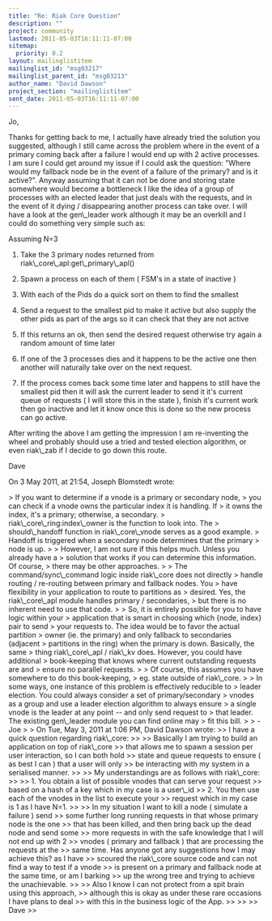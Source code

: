 ```yaml
---
title: "Re: Riak Core Question"
description: ""
project: community
lastmod: 2011-05-03T16:11:11-07:00
sitemap:
  priority: 0.2
layout: mailinglistitem
mailinglist_id: "msg03217"
mailinglist_parent_id: "msg03213"
author_name: "David Dawson"
project_section: "mailinglistitem"
sent_date: 2011-05-03T16:11:11-07:00
---
```



Jo,

Thanks for getting back to me, I actually have already tried the solution you 
suggested, although I still came across the problem where in the event of a 
primary coming back after a failure I would end up with 2 active processes. I 
am sure I could get around my issue if I could ask the question: "Where would 
my fallback node be in the event of a failure of the primary? and is it 
active?". Anyway assuming that it can not be done and storing state somewhere 
would become a bottleneck I like the idea of a group of processes with an 
elected leader that just deals with the requests, and in the event of it dying 
/ disappearing another process can take over. I will have a look at the 
gen\\_leader work although it may be an overkill and I could do something very 
simple such as:

 Assuming N=3

 1. Take the 3 primary nodes returned from 
riak\\_core\\_apl:get\\_primary\\_apl()
 
 2. Spawn a process on each of them ( FSM's in a state of inactive )
 
 3. With each of the Pids do a quick sort on them to find the smallest

 4. Send a request to the smallest pid to make it active but also supply 
the other pids as part of the args so it can check that they are not active 

 5. If this returns an ok, then send the desired request otherwise try 
again a random amount of time later

 6. If one of the 3 processes dies and it happens to be the active one 
then another will naturally take over on the next request. 

 7. If the process comes back some time later and happens to still have 
the smallest pid then it will ask the current leader to send it it's current 
queue of requests ( I will store this in the state ), finish it's current work 
then go inactive and let it know once this is done so the new process can go 
active.
 

After writing the above I am getting the impression I am re-inventing the wheel 
and probably should use a tried and tested election algorithm, or even riak\\_zab 
if I decide to go down this route.

Dave


On 3 May 2011, at 21:54, Joseph Blomstedt wrote:

&gt; If you want to determine if a vnode is a primary or secondary node,
&gt; you can check if a vnode owns the particular index it is handling. If
&gt; it owns the index, it's a primary; otherwise, a secondary.
&gt; riak\\_core\\_ring:index\\_owner is the function to look into. The
&gt; should\\_handoff function in riak\\_core\\_vnode serves as a good example.
&gt; Handoff is triggered when a secondary node determines that the primary
&gt; node is up.
&gt; 
&gt; However, I am not sure if this helps much. Unless you already have a
&gt; solution that works if you can determine this information. Of course,
&gt; there may be other approaches.
&gt; 
&gt; The command/sync\\_command logic inside riak\\_core does not directly
&gt; handle routing / re-routing between primary and fallback nodes. You
&gt; have flexibility in your application to route to partitions as
&gt; desired. Yes, the riak\\_core\\_apl module handles primary / secondaries,
&gt; but there is no inherent need to use that code.
&gt; 
&gt; So, it is entirely possible for you to have logic within your
&gt; application that is smart in choosing which {node, index} pair to send
&gt; your requests to. The idea would be to favor the actual partition
&gt; owner (ie. the primary) and only fallback to secondaries (adjacent
&gt; partitions in the ring) when the primary is down. Basically, the same
&gt; thing riak\\_core\\_apl / riak\\_kv does. However, you could have additional
&gt; book-keeping that knows where current outstanding requests are and
&gt; ensure no parallel requests.
&gt; 
&gt; Of course, this assumes you have somewhere to do this book-keeping,
&gt; eg. state outside of riak\\_core.
&gt; 
&gt; In some ways, one instance of this problem is effectively reducible to
&gt; leader election. You could always consider a set of primary/secondary
&gt; vnodes as a group and use a leader election algorithm to always ensure
&gt; a single vnode is the leader at any point -- and only send request to
&gt; that leader. The existing gen\\_leader module you can find online may
&gt; fit this bill.
&gt; 
&gt; -Joe
&gt; 
&gt; On Tue, May 3, 2011 at 1:06 PM, David Dawson  wrote:
&gt;&gt; I have a quick question regarding riak\\_core:
&gt;&gt; 
&gt;&gt; Basically I am trying to build an application on top of riak\\_core 
&gt;&gt; that allows me to spawn a session per user interaction, so I can both hold 
&gt;&gt; state and queue requests to ensure ( as best I can ) that a user will only 
&gt;&gt; be interacting with my system in a serialised manner.
&gt;&gt; 
&gt;&gt; My understandings are as follows with riak\\_core:
&gt;&gt; 
&gt;&gt; 1. You obtain a list of possible vnodes that can serve your request 
&gt;&gt; based on a hash of a key which in my case is a user\\_id
&gt;&gt; 2. You then use each of the vnodes in the list to execute your 
&gt;&gt; request which in my case is 1 as I have N=1.
&gt;&gt; 
&gt;&gt; In my situation I want to kill a node ( simulate a failure ) send 
&gt;&gt; some further long running requests in that whose primary node is the one 
&gt;&gt; that has been killed, and then bring back up the dead node and send some 
&gt;&gt; more requests in with the safe knowledge that I will not end up with 2 
&gt;&gt; vnodes ( primary and fallback ) that are processing the requests at the 
&gt;&gt; same time. Has anyone got any suggestions how I may achieve this? as I have 
&gt;&gt; scoured the riak\\_core source code and can not find a way to test if a vnode 
&gt;&gt; is present on a primary and fallback node at the same time, or am I barking 
&gt;&gt; up the wrong tree and trying to achieve the unachievable.
&gt;&gt; 
&gt;&gt; Also I know I can not protect from a spit brain using this approach, 
&gt;&gt; although this is okay as under these rare occasions I have plans to deal 
&gt;&gt; with this in the business logic of the App.
&gt;&gt; 
&gt;&gt; 
&gt;&gt; Dave
&gt;&gt; 

